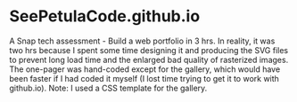 # SeePetulaCode.github.io
A Snap tech assessment - Build a web portfolio in 3 hrs. In reality, it was two hrs because I spent some time designing it and producing the SVG files to prevent long load time and the enlarged bad quality of rasterized images. The one-pager was hand-coded except for the gallery, which would have been faster if I had coded it myself (I lost time trying to get it to work with github.io). Note: I used a CSS template for the gallery.
